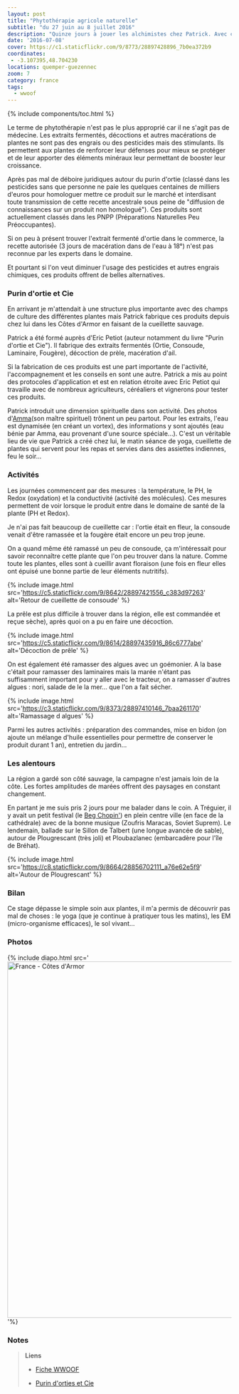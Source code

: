 ```yaml
---
layout: post
title: "Phytothérapie agricole naturelle"
subtitle: "du 27 juin au 8 juillet 2016"
description: "Quinze jours à jouer les alchimistes chez Patrick. Avec cueillette sauvage, préparation d'extraits de plantes..."
date: '2016-07-08'
cover: https://c1.staticflickr.com/9/8773/28897428896_7b0ea372b9
coordinates:
 - -3.107395,48.704230
locations: quemper-guezennec
zoom: 7
category: france
tags:
  - wwoof
---
```


{% include components/toc.html %}

Le terme de phytothérapie n'est pas le plus approprié car il ne s'agit pas de médecine. Les extraits fermentés, décoctions et autres macérations de plantes ne sont pas des engrais ou des pesticides mais des stimulants. Ils permettent aux plantes de renforcer leur défenses pour mieux se protéger et de leur apporter des éléments minéraux leur permettant de booster leur croissance.

Après pas mal de déboire juridiques autour du purin d'ortie (classé dans les pesticides sans que personne ne paie les quelques centaines de milliers d'euros pour homologuer mettre ce produit sur le marché et interdisant toute transmission de cette recette ancestrale sous peine de "diffusion de connaissances sur un produit non homologué"). Ces produits sont actuellement classés dans les PNPP (Préparations Naturelles Peu Préoccupantes).

Si on peu à présent trouver l'extrait fermenté d'ortie dans le commerce, la recette autorisée (3 jours de macération dans de l'eau à 18°) n'est pas reconnue par les experts dans le domaine.

Et pourtant si l'on veut diminuer l'usage des pesticides et autres engrais chimiques, ces produits offrent de belles alternatives.


### Purin d'ortie et Cie

En arrivant je m'attendait à une structure plus importante avec des champs de culture des différentes plantes mais Patrick fabrique ces produits depuis chez lui dans les Côtes d'Armor en faisant de la cueillette sauvage.

Patrick a été formé auprès d'Eric Petiot (auteur notamment du livre "Purin d'ortie et Cie"). Il fabrique des extraits fermentés (Ortie, Consoude, Laminaire, Fougère), décoction de prèle, macération d'ail.

Si la fabrication de ces produits est une part importante de l'activité, l'accompagnement et les conseils en sont une autre. Patrick a mis au point des protocoles d'application et est en relation étroite avec Eric Petiot qui travaille avec de nombreux agriculteurs, céréaliers et vignerons pour tester ces produits.

Patrick introduit une dimension spirituelle dans son activité. Des photos d'[Amma](https://fr.wikipedia.org/wiki/Mata_Amritanandamayi)(son maître spirituel) trônent un peu partout. Pour les extraits, l'eau est dynamisée (en créant un vortex), des informations y sont ajoutés (eau bénie par Amma, eau provenant d'une source spéciale...). C'est un véritable lieu de vie que Patrick a créé chez lui, le matin séance de yoga, cueillette de plantes qui servent pour les repas et servies dans des assiettes indiennes, feu le soir...

### Activités

Les journées commencent par des mesures : la température, le PH, le Redox (oxydation) et la conductivité (activité des molécules). Ces mesures permettent de voir lorsque le produit entre dans le domaine de santé de la plante (PH et Redox).

Je n'ai pas fait beaucoup de cueillette car : l'ortie était en fleur, la consoude venait d'être ramassée et la fougère était encore un peu trop jeune.

On a quand même été ramassé un peu de consoude, ça m'intéressait pour savoir reconnaître cette plante que l'on peu trouver dans la nature. Comme toute les plantes, elles sont à cueillir avant floraison (une fois en fleur elles ont épuisé une bonne partie de leur éléments nutritifs).

{% include image.html
  src='https://c5.staticflickr.com/9/8642/28897421556_c383d97263'
  alt='Retour de cueillette de consoude'
%}

La prêle est plus difficile à trouver dans la région, elle est commandée et reçue sèche), après quoi on a pu en faire une décoction.

{% include image.html
  src='https://c5.staticflickr.com/9/8614/28897435916_86c6777abe'
  alt='Décoction de prêle'
%}

On est également été ramasser des algues avec un goémonier. A la base c'était pour ramasser des laminaires mais la marée n'étant pas suffisamment important pour y aller avec le tracteur, on a ramasser d'autres algues : nori, salade de le la mer... que l'on a fait sécher.


{% include image.html
  src='https://c3.staticflickr.com/9/8373/28897410146_7baa261170'
  alt='Ramassage d algues'
%}

Parmi les autres activités : préparation des commandes, mise en bidon (on ajoute un mélange d'huile essentielles pour permettre de conserver le produit durant 1 an), entretien du jardin...

### Les alentours

La région a gardé son côté sauvage, la campagne n'est jamais loin de la côte. Les fortes amplitudes de marées offrent des paysages en constant changement. 

En partant je me suis pris 2 jours pour me balader dans le coin. A Tréguier, il y avait un petit festival (le [Beg Chopin'](http://begchopin.fr/)) en plein centre ville (en face de la cathédrale) avec de la bonne musique (Zoufris Maracas, Soviet Suprem). Le lendemain, ballade sur le Sillon de Talbert (une longue avancée de sable), autour de Plougrescant (très joli) et Ploubazlanec (embarcadère pour l'île de Bréhat).

{% include image.html
  src='https://c8.staticflickr.com/9/8664/28856702111_a76e62e5f9'
  alt='Autour de Plougrescant'
%}

### Bilan

Ce stage dépasse le simple soin aux plantes, il m'a permis de découvrir pas mal de choses : le yoga (que je continue à pratiquer tous les matins), les EM (micro-organisme efficaces), le sol vivant...

### Photos

{% include diapo.html src='<a data-flickr-embed="true"  href="https://www.flickr.com/photos/planitude/albums/72157672336938695" title="France - Côtes d&#x27;Armor"><img src="https://c5.staticflickr.com/9/8614/28897435916_86c6777abe_c.jpg" width="598" height="800" alt="France - Côtes d&#x27;Armor"></a><script async src="//embedr.flickr.com/assets/client-code.js" charset="utf-8"></script>'%}


### Notes

>**Liens**
>
>- [Fiche WWOOF](https://app.wwoof.fr/host/2043)
>
>- [Purin d'orties et Cie](http://www.purindortie-bretagne.com/)


